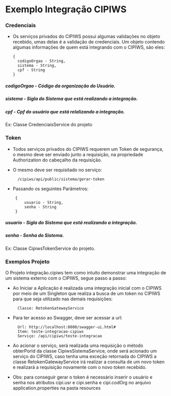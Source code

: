 # Exemplo Integração CIPIWS

### Credenciais

* Os serviços privados do CIPIWS possui algumas validações no objeto recebido, umas delas é a validação de credenciais.
Um objeto contendo algumas informações de quem está integrando com o CIPIWS, são eles:
    
      {
        codigoOrgao - String,
        sistema - String,
        cpf - String
      }

##### codigoOrgao - Código da organização do Usuário.
##### sistema - Sigla do Sistema que está realizando a integração.
##### cpf - Cpf do usuário que está relalizando a integração.

Ex: Classe CredenciaisService do projeto

### Token

* Todos serviços privados do CIPIWS requerem um Token de segurança, o mesmo deve ser enviado junto a requisição,
 na propriedade Authorization do cabeçalho da requisição.

* O mesmo deve ser requisitado no serviço:

        /cipiws/api/public/sistema/gerar-token
        
 * Passando os seguintes Parâmetros:
 
        {
            usuario - String,
            senha - String
        } 
        
##### usuario - Sigla do Sistema que está realizando a integração.
##### senha - Senha do Sistema.

Ex: Classe CipiwsTokenService do projeto.


### Exemplos Projeto

O Projeto integração.cipiws tem como intuito demonstrar uma integração de um sistema externo com o CIPIWS, segue passo a passo:

* Ao Iniciar a Aplicação é realizada uma integração inicial com o CIPIWS por meio de um Singleton 
que realiza a busca de um token no CIPIWS para que seja utilizado nas demais requisições:

        Classe: RetokenGatewayService
 
* Para ter acesso ao Swagger, deve ser acessar a url:

        Url: http://localhost:8080/swagger-ui.html#
        Item: teste-integracao-cipiws
        Serviço: /api/cipiws/teste-integracao

* Ao acionar o serviço, será realizada uma requisição o método obterPorId da classe CipiwsSistemaService, 
onde será acionado um serviço do CIPIWS, caso tenha uma exceção retornada do CIPIWS a classe RetokenGatewayService irá 
realizar a consulta de um novo token e realizará a requisição novamente com o novo token recebido.

 
 
 * Obs: para conseguir gerar o token é necessário inserir o usuário e senha nos atributos cipi.usr e cipi.senha e cipi.codOrg 
 no arquivo application.properties na pasta resources
